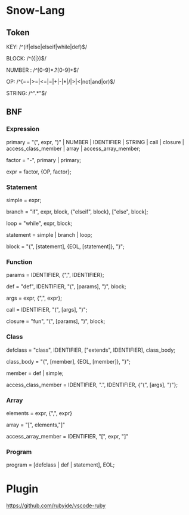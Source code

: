 # Snow-Lang

## Token

KEY:     /^(if|else|elseif|while|def)$/

BLOCK:   /^({|})$/

NUMBER : /^[0-9]*\.?[0-9]+$/

OP:      /^(==|>=|<=|=|\+|-|\*|\/|>|<|not|and|or)$/

STRING: /^\".*\"$/

## BNF

### Expression

primary = "(", expr, ")" | NUMBER | IDENTIFIER | STRING | call | closure | access_class_member | array | access_array_member;

factor = "-", primary | primary;

expr = factor, {OP, factor};

### Statement

simple = expr;

branch = "if", expr, block, {"elseif", block}, ["else", block];

loop = "while", expr, block;

statement = simple | branch | loop;

block =  "{", [statement], {EOL, [statement]}, "}";

### Function

params = IDENTIFIER, {",", IDENTIFIER};

def = "def", IDENTIFIER, "(", [params], ")", block;

args =  expr, {",", expr};

call = IDENTIFIER, "(", [args], ")";

closure = "fun", "(", [params], ")", block;

### Class

defclass = "class", IDENTIFIER, ["extends", IDENTIFIER],  class_body;

class_body = "{", [member], {EOL, [member]}, "}";

member = def | simple;

access_class_member = IDENTIFIER, ".", IDENTIFIER, {"(", [args], ")"};

### Array

elements = expr, {",", expr}

array = "[", elements,"]"

access_array_member = IDENTIFIER, "[", expr, "]"

### Program

program = [defclass | def | statement], EOL;

# Plugin
https://github.com/rubyide/vscode-ruby